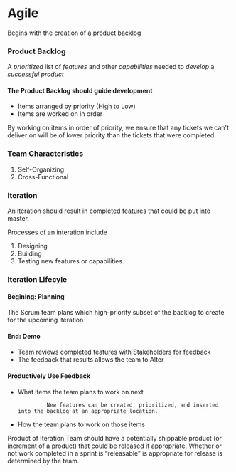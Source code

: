 # Agile 
Begins with the creation of a product backlog

### Product Backlog
A *prioritized* list of *features* and other *capabilities* needed to *develop* a 
*successful product*

#### The Product Backlog should guide development

* Items arranged by priority (High to Low)
* Items are worked on in order

By working on items in order of priority, we ensure that any tickets we can't 
deliver on will be of lower priority than the tickets that were completed.

### Team Characteristics
1. Self-Organizing
2. Cross-Functional

### Iteration
An iteration should result in completed features that could be put into master.

Processes of an interation include 
1. Designing
1. Building 
1. Testing new features or capabilities.


### Iteration Lifecyle

#### Begining: Planning
The Scrum team plans which high-priority subset of the backlog to create for the upcoming iteration

#### End: Demo
* Team reviews completed features with Stakeholders for feedback
* The feedback that results allows the team to Alter

#### Productively Use Feedback
- What items the team plans to work on next

               New features can be created, prioritized, and inserted into the backlog at an appropriate location.

- How the team plans to work on those items

Product of Iteration
Team should have a potentially shippable product (or increment of a product) that could be released if appropriate.
Whether or not work completed in a sprint is “releasable” is appropriate for release is determined by the team.
